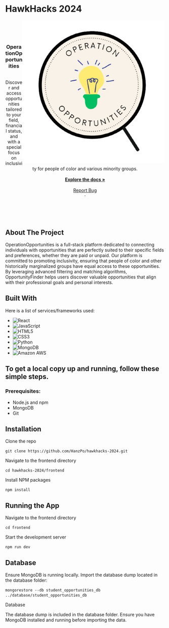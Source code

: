 # HawkHacks 2024

<img align="right" width="450" src="https://github.com/HanzPo/hawkhacks-2024/blob/main/frontend/public/opportunities-logo.png">
<br />
   <br />
    <br />

<h3 align="center">OperationOpportunities</h3>

  <p align="center">
      <br />
    Discover and access opportunities tailored to your field, financial status, and with a special focus on inclusivity for people of color and various minority groups.
    <br />  <br />
    <a href="https://github.com/HanzPo/hawkhacks-2024"><strong>Explore the docs »</strong></a>
    <br />
    <br />
    <a href="https://github.com/HanzPo/hawkhacks-2024/issues">Report Bug</a>  <br />
    ·
  </p>
</div>

  <br />
   <br />
    <br />



## About The Project

OperationOpportunities is a full-stack platform dedicated to connecting individuals with opportunities that are perfectly suited to their specific fields and preferences, whether they are paid or unpaid. Our platform is committed to promoting inclusivity, ensuring that people of color and other historically marginalized groups have equal access to these opportunities. By leveraging advanced filtering and matching algorithms, OpportunityFinder helps users discover valuable opportunities that align with their professional goals and personal interests.


## Built With

Here is a list of services/frameworks used:

* ![React]
* ![JavaScript]
* ![HTML5]
* ![CSS3]
* ![Python]
* ![MongoDB]
* ![Amazon AWS](https://img.shields.io/static/v1?style=for-the-badge&message=Amazon+AWS&color=232F3E&logo=Amazon+AWS&logoColor=FFFFFF&label=)



[React]: https://img.shields.io/badge/-ReactJs-61DAFB?logo=react&logoColor=white&style=for-the-badge
[Python]: https://img.shields.io/badge/python-3670A0?style=for-the-badge&logo=python&logoColor=ffdd54
[JavaScript]: https://img.shields.io/badge/javascript-%23323330.svg?style=for-the-badge&logo=javascript&logoColor=%23F7DF1E
[HTML5]: https://img.shields.io/badge/html5-%23E34F26.svg?style=for-the-badge&logo=html5&logoColor=white
[CSS3]: https://img.shields.io/badge/css3-%231572B6.svg?style=for-the-badge&logo=css3&logoColor=white
[MongoDB]: https://img.shields.io/badge/MongoDB-%234ea94b.svg?style=for-the-badge&logo=mongodb&logoColor=white



## To get a local copy up and running, follow these simple steps.

 ### Prerequisites:

* Node.js and npm
* MongoDB
* Git


## Installation
Clone the repo

```
git clone https://github.com/HanzPo/hawkhacks-2024.git
```
Navigate to the frontend directory
```
cd hawkhacks-2024/frontend
```
Install NPM packages
```
npm install
```

## Running the App

Navigate to the frontend directory
```
cd frontend
```
Start the development server
```
npm run dev
```
## Database
Ensure MongoDB is running locally.
Import the database dump located in the database folder:
```
mongorestore --db student_opportunities_db ../database/student_opportunities_db
```
Database

The database dump is included in the database folder. Ensure you have MongoDB installed and running before importing the data.



